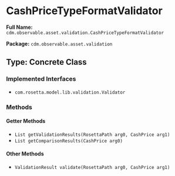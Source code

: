 # CashPriceTypeFormatValidator

**Full Name:** `cdm.observable.asset.validation.CashPriceTypeFormatValidator`

**Package:** `cdm.observable.asset.validation`

## Type: Concrete Class

### Implemented Interfaces

- `com.rosetta.model.lib.validation.Validator`

### Methods

#### Getter Methods

- `List getValidationResults(RosettaPath arg0, CashPrice arg1)`
- `List getComparisonResults(CashPrice arg0)`

#### Other Methods

- `ValidationResult validate(RosettaPath arg0, CashPrice arg1)`

